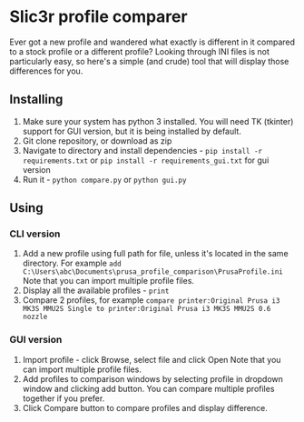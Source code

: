 # Slic3r profile comparer
Ever got a new profile and wandered what exactly is different in it compared to a stock profile or a different profile? Looking through INI files is not particularly easy, so here's a simple (and crude) tool that will display those differences for you.

## Installing
1. Make sure your system has python 3 installed. You will need TK (tkinter) support for GUI version, but it is being installed by default.
2. Git clone repository, or download as zip
3. Navigate to directory and install dependencies - ```pip install -r requirements.txt``` or ```pip install -r requirements_gui.txt``` for gui version
4. Run it - ```python compare.py``` or ```python gui.py```

## Using
### CLI version
1. Add a new profile using full path for file, unless it's located in the same directory. For example ```add C:\Users\abc\Documents\prusa_profile_comparison\PrusaProfile.ini``` 
Note that you can import multiple profile files.
2. Display all the available profiles - ```print```
3. Compare 2 profiles, for example ```compare printer:Original Prusa i3 MK3S MMU2S Single to printer:Original Prusa i3 MK3S MMU2S 0.6 nozzle```
### GUI version
1. Import profile - click Browse, select file and click Open
Note that you can import multiple profile files.
2. Add profiles to comparison windows by selecting profile in dropdown window and clicking add button. You can compare multiple profiles together if you prefer. 
3. Click Compare button to compare profiles and display difference.